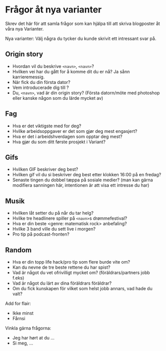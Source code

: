 # Frågor åt nya varianter

Skrev det här för att samla frågor som kan hjälpa till att skriva blogposter åt våra nya Varianter. 

Nya varianter: Välj några du tycker du kunde skrivit ett intressant svar på. 

## Origin story
* Hvordan vil du beskrive `<navn>`, `<navn>`?
* Hvilken vei har du gått for å komme dit du er nå? Ja sånn karrieremessig.
* När fick du din första dator?
* Vem introducerade dig till <fag>?
* Du, `<navn>`, vad är din origin story? (Första datorn/möte med photoshop eller kanske någon som du lärde mycket av)

## Fag
* Hva er det viktigste med <design> for deg?
* Hvilke arbeidsoppgaver er det som gjør deg mest engasjert?
* Hva er det i arbeidshverdagen som opptar deg mest?
* Hva gjør du som ditt første prosjekt i Variant?

## Gifs
* Hvilken GIF beskriver deg best?
* Hvilken gif vil du si beskriver deg best etter klokken 16:00 på en fredag?
* Senaste tingen du dobbel tæppa på sosiale medier? (man kan gärna modifiera sanningen här, intentionen är att visa ett intresse du har)

## Musik
* Hvilken låt setter du på når du tar helg?
* Hvilke tre headlinere spiller på `<navn>`s drømmefestival? 
* Hva er din beste <genre: matematisk rock> anbefaling?
* Hvilke 3 band ville du sett live i morgen?
* Pro tip på podcast-fronten?

## Random
* Hva er din topp life hack/pro tip som flere burde vite om?
* Kan du nevne de tre beste rettene du har spist?
* Vad är något du vet ofrivilligt mycket om? (föräldrars/partners jobb f.eks)
* Vad är något du lärt av dina föräldrars föräldrar?
* Om du fick kunskapen för vilket som helst jobb annars, vad hade du valt?

Add for flair:
* Ikke minst
* Fårnsi

Vinkla gärna frågorna:
* Jeg har hørt at du ...
* Si meg, ... 


